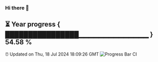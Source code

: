 ### Hi there 👋
⏳ Year progress { ████████████████▁▁▁▁▁▁▁▁▁▁▁▁▁▁ } 54.58 %
---
⏰ Updated on Thu, 18 Jul 2024 18:09:26 GMT
![Progress Bar CI](https://github.com/Moyi321/Moyi321/workflows/Progress%20Bar%20CI/badge.svg)
